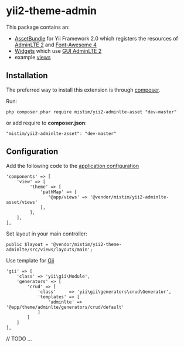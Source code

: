 yii2-theme-admin
================

This package contains an:

- [AssetBundle](http://www.yiiframework.com/doc-2.0/guide-structure-assets.html) for Yii Framework 2.0
which registers the resources of [AdminLTE 2](https://github.com/almasaeed2010/AdminLTE/) 
and [Font-Awesome 4](https://github.com/FortAwesome/Font-Awesome)
- [Widgets](http://www.yiiframework.com/doc-2.0/guide-structure-widgets.html) 
which use [GUI AdminLTE 2](https://almsaeedstudio.com/preview)
- example [views](http://www.yiiframework.com/doc-2.0/guide-structure-views.html)

Installation
------------

The preferred way to install this extension is through [composer](http://getcomposer.org/download/).

Run:

    php composer.phar require mistim/yii2-adminlte-asset "dev-master"
    
or add require to **composer.json**:

    "mistim/yii2-adminlte-asset": "dev-master"
    
Configuration
-------------

Add the following code to the [application configuration](www.yiiframework.com/doc-2.0/guide-structure-applications.html#application-configurations)

    'components' => [
        'view' => [
             'theme' => [
                 'pathMap' => [
                    '@app/views' => '@vendor/mistim/yii2-adminlte-asset/views'
                 ],
             ],
        ],
    ],
    
Set layout in your main controller:

    public $layout = '@vendor/mistim/yii2-theme-adminlte/src/views/layouts/main';
    
Use template for [Gii](http://www.yiiframework.com/doc-2.0/guide-start-gii.html)

    'gii' => [
        'class' => 'yii\gii\Module',
        'generators' => [
            'crud' => [
                'class'     => 'yii\gii\generators\crud\Generator',
                'templates' => [
                    'adminlte' => '@app/theme/adminlte/generators/crud/default'
                ]
            ]
        ]
    ],

// TODO
...